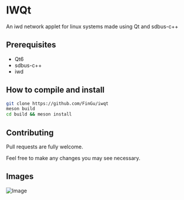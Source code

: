 # IWQt
An iwd network applet for linux systems made using Qt and sdbus-c++

## Prerequisites
* Qt6
* sdbus-c++
* iwd

## How to compile and install
```bash
git clone https://github.com/FinGu/iwqt
meson build
cd build && meson install
```

## Contributing

Pull requests are fully welcome. 

Feel free to make any changes you may see necessary.

## Images
![Image](https://github.com/user-attachments/assets/c2a0d50c-46bf-4272-8f35-58a578a6c9b0)
